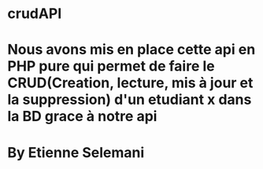 # crudAPI
# Nous avons mis en place cette api en PHP pure qui permet de faire le CRUD(Creation, lecture, mis à jour et la suppression) d'un etudiant x dans la BD grace à notre api
# By Etienne Selemani
